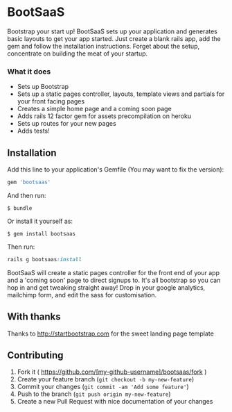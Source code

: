 # BootSaaS

Bootstrap your start up! BootSaaS sets up your application and generates basic layouts to get your app started. Just create a blank rails app, add the gem and follow the installation instructions. Forget about the setup, concentrate on building the meat of your startup.

### What it does

- Sets up Bootstrap
- Sets up a static pages controller, layouts, template views and partials for your front facing pages
- Creates a simple home page and a coming soon page
- Adds rails 12 factor gem for assets precompilation on heroku
- Sets up routes for your new pages
- Adds tests!

## Installation

Add this line to your application's Gemfile (You may want to fix the version):

```ruby
gem 'bootsaas'
```

And then run:

    $ bundle

Or install it yourself as:

    $ gem install bootsaas

Then run:

```ruby
rails g bootsaas:install
```

BootSaaS will create a static pages controller for the front end of your app and a 'coming soon' page to direct signups to. It's all bootstrap so you can hop in and get tweaking straight away! Drop in your google analytics, mailchimp form, and edit the sass for customisation.

## With thanks

Thanks to http://startbootstrap.com for the sweet landing page template

## Contributing

1. Fork it ( https://github.com/[my-github-username]/bootsaas/fork )
2. Create your feature branch (`git checkout -b my-new-feature`)
3. Commit your changes (`git commit -am 'Add some feature'`)
4. Push to the branch (`git push origin my-new-feature`)
5. Create a new Pull Request with nice documentation of your changes
